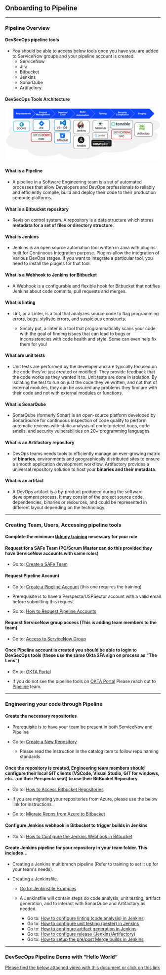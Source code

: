 ## Onboarding to Pipeline

***

### Pipeline Overview

#### DevSecOps pipeline tools

* You should be able to access below tools once you have you are added to ServiceNow groups and your pipeline account is created.
  * ServiceNow
  * Jira
  * Bitbucket
  * Jenkins
  * SonarQube
  * Artifactory

#### DevSecOps Tools Architecture

![DevSecOps Tools Architecture Image](./Pipeline_Onboarding_Images/media/pipeline.jpg)

#### What is a Pipeline

* A pipeline in a Software Engineering team is a set of automated processes that allow Developers and DevOps professionals to reliably and efficiently compile, build and deploy their code to their production compute platforms.

#### What is a Bitbucket repository

* Revision control system. A repository is a data structure which stores **metadata for a set of files or directory structure**.

#### What is Jenkins

* Jenkins is an open source automation tool written in Java with plugins built for Continuous Integration purpose. Plugins allow the integration of Various DevOps stages. If you want to integrate a particular tool, you need to install the plugins for that tool.

#### What is a Webhook to Jenkins for Bitbucket

* A Webhook is a configurable and flexible hook for Bitbucket that notifies Jenkins about code commits, pull requests and merges.

#### What is linting

* Lint, or a Linter, is a tool that analyzes source code to flag programming errors, bugs, stylistic errors, and suspicious constructs.

  * Simply put, a linter is a tool that programmatically scans your code with the goal of finding issues that can lead to bugs or inconsistencies with code health and style. Some can even help fix them for you!

#### What are unit tests

* Unit tests are performed by the developer and are typically focused on the code they’ve just created or modified. They provide feedback that the code works as they wanted it to. Unit tests are done in isolation. By isolating the test to run on just the code they’ve written, and not that of external modules, they can be assured any problems they find are with their code and not with external modules or functions.

#### What is SonarQube

* SonarQube (formerly Sonar) is an open-source platform developed by SonarSource for continuous inspection of code quality to perform automatic reviews with static analysis of code to detect bugs, code smells, and security vulnerabilities on 20+ programming languages.

#### What is an Artifactory repository

* DevOps teams needs tools to efficiently manage an ever-growing matrix of **binaries**, environments and geographically distributed sites to ensure a smooth application development workflow. Artifactory provides a universal repository solution to host your **binaries and their metadata**.

#### What is an artifact

* A DevOps artifact is a by-product produced during the software development process. It may consist of the project source code, dependencies, binaries or resources, and could be represented in different layout depending on the technology.

***

### Creating Team, Users, Accessing pipeline tools

#### Complete the minimum [Udemy training](https://perspecta.udemy.com/organization/home/category/cicd-pipeline-on-boarding/) necessary for your role

#### Request for a SAFe Team (PO/Scrum Master can do this provided they have ServiceNow accounts with same roles)

* Go to: [Create a SAFe Team](https://pspctprd.servicenowservices.com/sp?id=sc_cat_item&sys_id=680ef992db64c41077b676740f961906&sysparm_category=003d5d6cdb8b730077b676740f961956&catalog_id=-1)

#### Request Pipeline Account

* Go to: [Create a Pipeline Account](https://pspctprd.servicenowservices.com/sp?id=sc_cat_item&sys_id=2bf9265ddb74809077b676740f9619c0&sysparm_category=003d5d6cdb8b730077b676740f961956&catalog_id=e0d08b13c3330100c8b837659bba8fb4) (this one requires the training)

* Prerequisite is to have a Perspecta/USPSector account with a valid email before submitting this request

* Go to: [How to Request Pipeline Accounts](https://pspctprd.servicenowservices.com/kb_view.do?sysparm_article=KB0012863)

#### Request ServiceNow group access (This is adding team members to the team)

* Go to: [Access to ServiceNow Group](https://pspctprd.servicenowservices.com/sp?id=sc_cat_item&sys_id=9dbbb419db4b3b0077b676740f9619fc&sysparm_category=e15706fc0a0a0aa7007fc21e1ab70c2f&catalog_id=-1)

#### Once Pipeline account is created you should be able to login to DevSecOps tools (these use the same Okta 2FA sign on process as "The Lens")

* Go to: [OKTA Portal](https://perspecta.okta.com/app/UserHome)

* If you do not see the pipeline tools on [OKTA Portal](https://perspecta.okta.com/app/UserHome) Please reach out to [Pipeline](mailto:ngendsopipelineteam@uspsector.com) team.

***

### Engineering your code through Pipeline

#### Create the necessary repositories

* Prerequisite is to have your team be present in both ServiceNow and Pipeline

* Go to: [Create a New Repository](https://pspctprd.servicenowservices.com/sp?id=sc_cat_item&sys_id=20c9b425db38c09077b676740f96197c&sysparm_category=003d5d6cdb8b730077b676740f961956&catalog_id=e0d08b13c3330100c8b837659bba8fb4)

  * Please read the instruction in the catalog item to follow repo naming standards

#### Once the repository is created, Engineering team members should configure their local GIT clients (VSCode, Visual Studio, GIT for windows, etc\... on their Perspecta seat) to use their BitBucket Repository.

* Go to: [How to Access Bitbucket Repositories](https://pspctprd.servicenowservices.com/kb_view.do?sysparm_article=KB0012868)

* If you are migrating your repositories from Azure, please use the below link for instructions.

* Go to: [Migrate Repos from Azure to Bitbucket](https://pspctprd.servicenowservices.com/kb_view.do?sysparm_article=KB0012864)

#### Configure Jenkins webhook in Bitbucket to trigger builds in Jenkins

* Go to: [How to Configure the Jenkins Webhook in Bitbucket](https://pspctprd.servicenowservices.com/kb_view.do?sysparm_article=KB0012865)

#### Create Jenkins pipeline for your repository in your team folder. This includes\...

* Creating a Jenkins multibranch pipeline (Refer to training to set it up for your team's needs).

* Creating a Jenkinsfile.

  * [Go to: Jenkinsfile Examples](https://pspctprd.servicenowservices.com/kb_view.do?sysparm_article=KB0012905)

  * A Jenkinsfile will contain steps do code analysis, unit testing, artifact generation, and to interact with SonarQube and Artifactory as needed.
    * Go to:  [How to configure linting (code analysis) in Jenkins](https://pspctprd.servicenowservices.com/kb_view.do?sysparm_article=KB0012912)
    * Go to:  [How to configure unit testing (pester) in Jenkins](https://pspctprd.servicenowservices.com/kb_view.do?sysparm_article=KB0012913)
    * Go to: [How to configure artifact generation in Jenkins](https://pspctprd.servicenowservices.com/kb_view.do?sysparm_article=KB0012918)
    * Go to:  [How to configure release (Jenkins/Artifactory)](https://pspctprd.service-now.com/kb_view.do?sysparm_article=KB0012916)
    * Go to:  [How to setup the pre/post Merge builds in Jenkins](https://pspctprd.servicenowservices.com/kb_view.do?sysparm_article=KB0012914)

***

### DevSecOps Pipeline Demo with “Hello World”

[Please find the below attached video with this document or click on this link](https://pspctprd.servicenowservices.com/sys_attachment.do?sys_id=059bec9a1b0f0c102c60a759bc4bcb4e)
